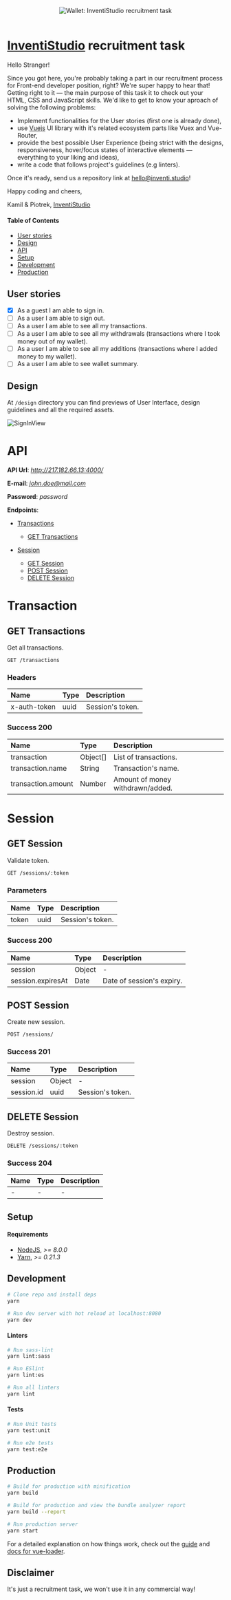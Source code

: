 <p align="center">
  <img alt="Wallet: InventiStudio recruitment task" src="design/assets/logo.svg" />
  <br>
  <br>
</p>

# [InventiStudio](https://inventi.studio) recruitment task

Hello Stranger!

Since you got here, you're probably taking a part in our recruitment process for Front-end developer position, right? We're super happy to hear that!
Getting right to it — the main purpose of this task it to check out your HTML, CSS and JavaScript skills. We'd like to get to know your aproach of solving the following problems:
- Implement functionalities for the User stories (first one is already done),
- use [Vuejs](https://vuejs.org/) UI library with it's related ecosystem parts like Vuex and Vue-Router,
- provide the best possible User Experience (being strict with the designs, responsiveness, hover/focus states of interactive elements — everything to your liking and ideas),
- write a code that follows project's guidelines (e.g linters).

Once it's ready, send us a repository link at [hello@inventi.studio](mailto:hello@inventi.studio)!

Happy coding and cheers,

Kamil & Piotrek, [InventiStudio](https://inventi.studio)

#### Table of Contents
- [User stories](#user-stories)
- [Design](#design)
- [API](#api)
- [Setup](#setup)
- [Development](#development)
- [Production](#production)

## User stories
- [x] As a guest I am able to sign in.
- [ ] As a user I am able to sign out.
- [ ] As a user I am able to see all my transactions.
- [ ] As a user I am able to see all my withdrawals (transactions where I took money out of my wallet).
- [ ] As a user I am able to see all my additions (transactions where I added money to my wallet).
- [ ] As a user I am able to see wallet summary.

## Design
At `/design` directory you can find previews of User Interface, design guidelines and all the required assets.

![SignInView](design/preview/WalletView.jpg?raw=true)

# API

**API Url**: *http://217.182.66.13:4000/*

**E-mail**: *john.doe@mail.com*

**Password**: *password*

**Endpoints**:

- [Transactions](#transaction)
	- [GET Transactions](#get-transactions)

- [Session](#session)
	- [GET Session](#get-session)
	- [POST Session](#post-session)
	- [DELETE Session](#delete-session)

# Transaction

## GET Transactions

Get all transactions.

	GET /transactions

### Headers

| Name     | Type       | Description                           |
|:---------|:-----------|:--------------------------------------|
| x-auth-token | uuid | Session's token.

### Success 200

| Name     | Type       | Description                           |
|:---------|:-----------|:--------------------------------------|
| transaction | Object[] | List of transactions.
| transaction.name | String | Transaction's name.
| transaction.amount | Number | Amount of money withdrawn/added.

# Session

## GET Session

Validate token.

	GET /sessions/:token

### Parameters

| Name     | Type       | Description                           |
|:---------|:-----------|:--------------------------------------|
| token | uuid | Session's token.

### Success 200

| Name     | Type       | Description                           |
|:---------|:-----------|:--------------------------------------|
| session | Object | - |
| session.expiresAt | Date | Date of session's expiry. |

## POST Session

Create new session.

	POST /sessions/

### Success 201

| Name     | Type       | Description                           |
|:---------|:-----------|:--------------------------------------|
| session | Object | - |
| session.id | uuid | Session's token. |

## DELETE Session

Destroy session.

	DELETE /sessions/:token

### Success 204

| Name     | Type       | Description                           |
|:---------|:-----------|:--------------------------------------|
| - | - | - |

## Setup
#### Requirements
- [NodeJS](https://nodejs.org), *>= 8.0.0*
- [Yarn](https://yarnpkg.com/lang/en/), *>= 0.21.3*

## Development
```bash
# Clone repo and install deps
yarn
```

```bash
# Run dev server with hot reload at localhost:8080
yarn dev
```

#### Linters
```bash
# Run sass-lint
yarn lint:sass

# Run ESlint
yarn lint:es

# Run all linters
yarn lint
```

#### Tests
```bash
# Run Unit tests
yarn test:unit
```

```bash
# Run e2e tests
yarn test:e2e
```

## Production
```bash
# Build for production with minification
yarn build

# Build for production and view the bundle analyzer report
yarn build --report

# Run production server
yarn start
```

For a detailed explanation on how things work, check out the [guide](http://vuejs-templates.github.io/webpack/) and [docs for vue-loader](http://vuejs.github.io/vue-loader).

## Disclaimer

It's just a recruitment task, we won't use it in any commercial way!
